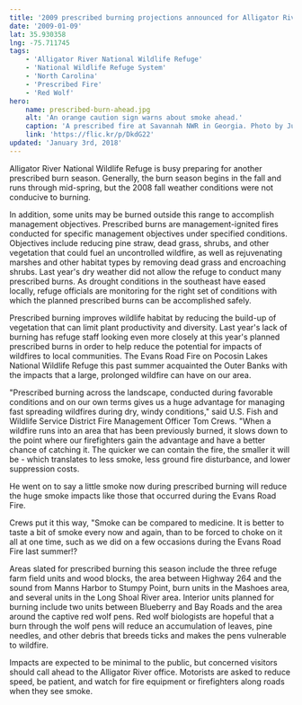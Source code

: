 ```yaml
---
title: '2009 prescribed burning projections announced for Alligator River National Wildlife Refuge'
date: '2009-01-09'
lat: 35.930358
lng: -75.711745
tags:
    - 'Alligator River National Wildlife Refuge'
    - 'National Wildlife Refuge System'
    - 'North Carolina'
    - 'Prescribed Fire'
    - 'Red Wolf'
hero:
    name: prescribed-burn-ahead.jpg
    alt: 'An orange caution sign warns about smoke ahead.'
    caption: 'A prescribed fire at Savannah NWR in Georgia. Photo by Judy Doyle, USFWS.'
    link: 'https://flic.kr/p/DkdG22'
updated: 'January 3rd, 2018'
---
```


Alligator River National Wildlife Refuge is busy preparing for another prescribed burn season. Generally, the burn season begins in the fall and runs through mid-spring, but the 2008 fall weather conditions were not conducive to burning.

In addition, some units may be burned outside this range to accomplish management objectives. Prescribed burns are management-ignited fires conducted for specific management objectives under specified conditions. Objectives include reducing pine straw, dead grass, shrubs, and other vegetation that could fuel an uncontrolled wildfire, as well as rejuvenating marshes and other habitat types by removing dead grass and encroaching shrubs. Last year's dry weather did not allow the refuge to conduct many prescribed burns. As drought conditions in the southeast have eased locally, refuge officials are monitoring for the right set of conditions with which the planned prescribed burns can be accomplished safely.

Prescribed burning improves wildlife habitat by reducing the build-up of vegetation that can limit plant productivity and diversity. Last year's lack of burning has refuge staff looking even more closely at this year's planned prescribed burns in order to help reduce the potential for impacts of wildfires to local communities. The Evans Road Fire on Pocosin Lakes National Wildlife Refuge this past summer acquainted the Outer Banks with the impacts that a large, prolonged wildfire can have on our area.

"Prescribed burning across the landscape, conducted during favorable conditions and on our own terms gives us a huge advantage for managing fast spreading wildfires during dry, windy conditions," said U.S. Fish and Wildlife Service District Fire Management Officer Tom Crews. "When a wildfire runs into an area that has been previously burned, it slows down to the point where our firefighters gain the advantage and have a better chance of catching it. The quicker we can contain the fire, the smaller it will be - which translates to less smoke, less ground fire disturbance, and lower suppression costs.

He went on to say a little smoke now during prescribed burning will reduce the huge smoke impacts like those that occurred during the Evans Road Fire.

Crews put it this way, "Smoke can be compared to medicine. It is better to taste a bit of smoke every now and again, than to be forced to choke on it all at one time, such as we did on a few occasions during the Evans Road Fire last summer!?

Areas slated for prescribed burning this season include the three refuge farm field units and wood blocks, the area between Highway 264 and the sound from Manns Harbor to Stumpy Point, burn units in the Mashoes area, and several units in the Long Shoal River area. Interior units planned for burning include two units between Blueberry and Bay Roads and the area around the captive red wolf pens. Red wolf biologists are hopeful that a burn through the wolf pens will reduce an accumulation of leaves, pine needles, and other debris that breeds ticks and makes the pens vulnerable to wildfire.

Impacts are expected to be minimal to the public, but concerned visitors should call ahead to the Alligator River office. Motorists are asked to reduce speed, be patient, and watch for fire equipment or firefighters along roads when they see smoke.
